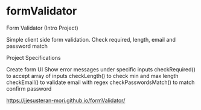 # formValidator

Form Validator (Intro Project)

Simple client side form validation. Check required, length, email and password match

Project Specifications

Create form UI
Show error messages under specific inputs
checkRequired() to accept array of inputs
checkLength() to check min and max length
checkEmail() to validate email with regex
checkPasswordsMatch() to match confirm password

https://jjesusteran-mori.github.io/formValidator/
